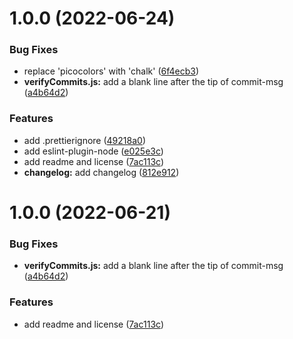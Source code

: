 # 1.0.0 (2022-06-24)


### Bug Fixes

* replace 'picocolors' with 'chalk' ([6f4ecb3](https://github.com/suressk/sure-lint/commit/6f4ecb3857671cc71adaaf327c7496f5e6c31d83))
* **verifyCommits.js:** add a blank line after the tip of commit-msg ([a4b64d2](https://github.com/suressk/sure-lint/commit/a4b64d256a40f4685fbaa79168b264b97c4740eb))


### Features

* add .prettierignore ([49218a0](https://github.com/suressk/sure-lint/commit/49218a0db247544dfdf3558d35c3257ced4b3da9))
* add eslint-plugin-node ([e025e3c](https://github.com/suressk/sure-lint/commit/e025e3cfb78b44712b7e713296fdb7487ed8dc18))
* add readme and license ([7ac113c](https://github.com/suressk/sure-lint/commit/7ac113ca53259f5d320d35f9bcd78a669d51126b))
* **changelog:** add changelog ([812e912](https://github.com/suressk/sure-lint/commit/812e91296e34b694dc43afeb94d23a08eff6d3e8))



# 1.0.0 (2022-06-21)


### Bug Fixes

* **verifyCommits.js:** add a blank line after the tip of commit-msg ([a4b64d2](https://github.com/suressk/sure-lint/commit/a4b64d256a40f4685fbaa79168b264b97c4740eb))


### Features

* add readme and license ([7ac113c](https://github.com/suressk/sure-lint/commit/7ac113ca53259f5d320d35f9bcd78a669d51126b))



